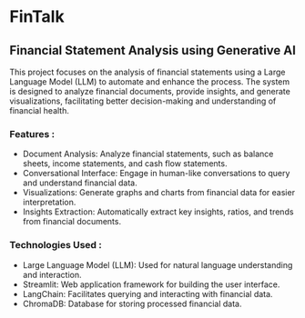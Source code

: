 # FinTalk
## Financial Statement Analysis using Generative AI
This project focuses on the analysis of financial statements using a Large Language Model (LLM) to automate and enhance the process. The system is designed to analyze financial documents, provide insights, and generate visualizations, facilitating better decision-making and understanding of financial health.

### Features : 
+ Document Analysis: Analyze financial statements, such as balance sheets, income statements, and cash flow statements.
+ Conversational Interface: Engage in human-like conversations to query and understand financial data.
+ Visualizations: Generate graphs and charts from financial data for easier interpretation.
+ Insights Extraction: Automatically extract key insights, ratios, and trends from financial documents.

### Technologies Used :
+ Large Language Model (LLM): Used for natural language understanding and interaction.
+ Streamlit: Web application framework for building the user interface.
+ LangChain: Facilitates querying and interacting with financial data.
+ ChromaDB: Database for storing processed financial data.
